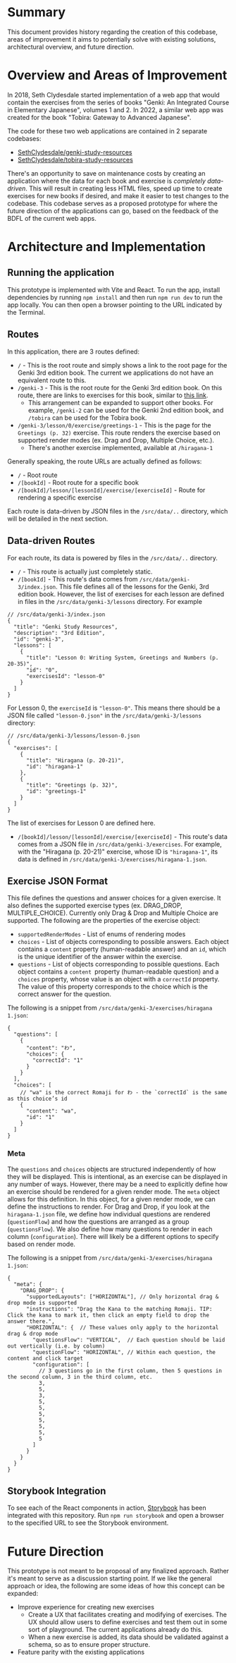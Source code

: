 # Summary

This document provides history regarding the creation of this codebase, areas of improvement it aims to potentially solve with existing solutions, architectural overview, and future direction.

# Overview and Areas of Improvement

In 2018, Seth Clydesdale started implementation of a web app that would contain the exercises from the series of books "Genki: An Integrated Course in Elementary Japanese", volumes 1 and 2. In 2022, a similar web app was created for the book "Tobira: Gateway to Advanced Japanese".

The code for these two web applications are contained in 2 separate codebases:

* [SethClydesdale/genki-study-resources](https://github.com/SethClydesdale/genki-study-resources)
* [SethClydesdale/tobira-study-resources](https://github.com/SethClydesdale/tobira-study-resources)

There's an opportunity to save on maintenance costs by creating an application where the data for each book and exercise is _completely data-driven_. This will result in creating less HTML files, speed up time to create exercises for new books if desired, and make it easier to test changes to the codebase. This codebase serves as a proposed prototype for where the future direction of the applications can go, based on the feedback of the BDFL of the current web apps.

# Architecture and Implementation

## Running the application

This prototype is implemented with Vite and React. To run the app, install dependencies by running `npm install` and then run `npm run dev` to run the app locally. You can then open a browser pointing to the URL indicated by the Terminal.

## Routes

In this application, there are 3 routes defined:

* `/` - This is the root route and simply shows a link to the root page for the Genki 3rd edition book. The current we applications do not have an equivalent route to this.
* `/genki-3` - This is the root route for the Genki 3rd edition book. On this route, there are links to exercises for this book, similar to [this link](https://sethclydesdale.github.io/genki-study-resources/lessons-3rd/).
  * This arrangement can be expanded to support other books. For example, `/genki-2` can be used for the Genki 2nd edition book, and `/tobira` can be used for the Tobira book.
* `/genki-3/lesson/0/exercise/greetings-1` - This is the page for the `Greetings (p. 32)` exercise. This route renders the exercise based on supported render modes (ex. Drag and Drop, Multiple Choice, etc.).
  * There's another exercise implemented, available at `/hiragana-1`

Generally speaking, the route URLs are actually defined as follows:

* `/` - Root route
* `/[bookId]` - Root route for a specific book
* `/[bookId]/lesson/[lessonId]/exercise/[exerciseId]` - Route for rendering a specific exercise

Each route is data-driven by JSON files in the `/src/data/..` directory, which will be detailed in the next section.

## Data-driven Routes

For each route, its data is powered by files in the `/src/data/..` directory.

* `/` - This route is actually just completely static.
* `/[bookId]` - This route's data comes from `/src/data/genki-3/index.json`. This file defines all of the lessons for the Genki, 3rd edition book. However, the list of exercises for each lesson are defined in files in the `/src/data/genki-3/lessons` directory. For example

```
// /src/data/genki-3/index.json
{
  "title": "Genki Study Resources",
  "description": "3rd Edition",
  "id": "genki-3",
  "lessons": [
    {
      "title": "Lesson 0: Writing System, Greetings and Numbers (p. 20-35)",
      "id": "0",
      "exercisesId": "lesson-0"
    }
  ]
}
```

For Lesson 0, the `exerciseId` is `"lesson-0"`. This means there should be a JSON file called `"lesson-0.json"` in the `/src/data/genki-3/lessons` directory:


```
// /src/data/genki-3/lessons/lesson-0.json
{
  "exercises": [
    {
      "title": "Hiragana (p. 20-21)",
      "id": "hiragana-1"
    },
    {
      "title": "Greetings (p. 32)",
      "id": "greetings-1"
    }
  ]
}
```

The list of exercises for Lesson 0 are defined here.

* `/[bookId]/lesson/[lessonId]/exercise/[exerciseId]` - This route's data comes from a JSON file in `/src/data/genki-3/exercises`. For example, with the "Hiragana (p. 20-21)" exercise, whose ID is `"hiragana-1"`, its data is defined in `/src/data/genki-3/exercises/hiragana-1.json`.

## Exercise JSON Format

This file defines the questions and answer choices for a given exercise. It also defines the supported exercise types (ex. DRAG_DROP, MULTIPLE_CHOICE). Currently only Drag & Drop and Multiple Choice are supported. The following are the properties of the exercise object:

* `supportedRenderModes` - List of enums of rendering modes
* `choices` - List of objects corresponding to possible answers. Each object contains a `content` property (human-readable answer) and an `id`, which is the unique identifier of the answer within the exercise.
* `questions` - List of objects corresponding to possible questions. Each object contains a `content `property (human-readable question) and a `choices` property, whose value is an object with a `correctId` property. The value of this property corresponds to the choice which is the correct answer for the question.

The following is a snippet from `/src/data/genki-3/exercises/hiragana
1.json`:

```
{
  "questions": [
    {
      "content": "わ",
      "choices": {
        "correctId": "1"
      }
    }
  ],
  "choices": [
    // "wa" is the correct Romaji for わ - the `correctId` is the same as this choice’s id
    {
      "content": "wa",
      "id": "1"
    }
  ]
}
```
### Meta

The `questions` and `choices` objects are structured independently of how they will be displayed. This is intentional, as an exercise can be displayed in any number of ways. However, there may be a need to explicitly define how an exercise should be rendered for a given render mode. The `meta` object allows for this definition. In this object, for a given render mode, we can define the instructions to render. For Drag and Drop, if you look at the `hiragana-1.json` file, we define how individual questions are rendered (`questionFlow`) and how the questions are arranged as a group (`questionsFlow`). We also define how many questions to render in each column (`configuration`). There will likely be a different options to specify based on render mode.

The following is a snippet from `/src/data/genki-3/exercises/hiragana
1.json`:

```
{
  "meta": {
    "DRAG_DROP": {
      "supportedLayouts": ["HORIZONTAL"], // Only horizontal drag & drop mode is supported
      "instructions": "Drag the Kana to the matching Romaji. TIP: Click the kana to mark it, then click an empty field to drop the answer there.",
      "HORIZONTAL": {  // These values only apply to the horizontal drag & drop mode
        "questionsFlow": "VERTICAL",  // Each question should be laid out vertically (i.e. by column)
        "questionFlow": "HORIZONTAL", // Within each question, the content and click target
        "configuration": [
          // 3 questions go in the first column, then 5 questions in the second column, 3 in the third column, etc.
          3,
          5,
          3,
          5,
          5,
          5,
          5,
          5,
          5,
          5
        ]
      }
    }
  }
}
```

## Storybook Integration

To see each of the React components in action, [Storybook](https://storybook.js.org/) has been integrated with this repository. Run `npm run storybook` and open a browser to the specified URL to see the Storybook environment.

# Future Direction

This prototype is not meant to be proposal of any finalized approach. Rather it's meant to serve as a discussion starting point. If we like the general approach or idea, the following are some ideas of how this concept can be expanded:

* Improve experience for creating new exercises
  * Create a UX that facilitates creating and modifying of exercises. The UX should allow users to define exercises and test them out in some sort of playground. The current applications already do this.
  * When a new exercise is added, its data should be validated against a schema, so as to ensure proper structure.
* Feature parity with the existing applications